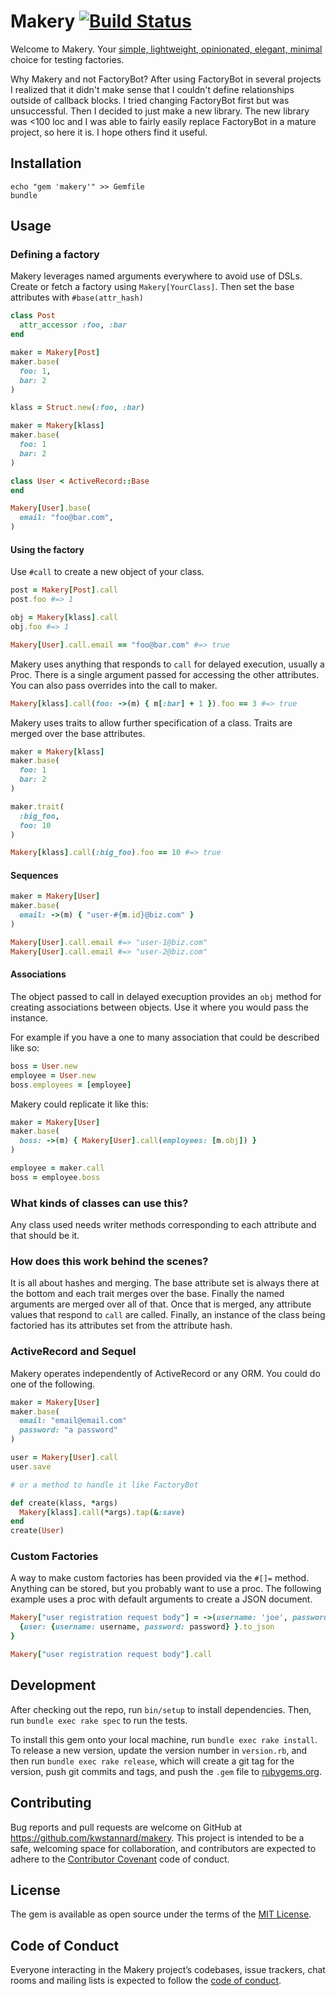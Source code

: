 # Makery [![Build Status](https://travis-ci.org/kwstannard/makery.svg?branch=master)](https://travis-ci.org/kwstannard/makery)

Welcome to Makery. Your [simple, lightweight, opinionated, elegant, minimal](https://programmingisterrible.com/post/65781074112/devils-dictionary-of-programming)
choice for testing factories.

Why Makery and not FactoryBot? After using FactoryBot in several projects I realized that it didn't make
sense that I couldn't define relationships outside of callback blocks. I tried changing FactoryBot first
but was unsuccessful. Then I decided to just make a new library. The new library was <100 loc and I was
able to fairly easily replace FactoryBot in a mature project, so here it is. I hope others find it useful.

## Installation

```shell
echo "gem 'makery'" >> Gemfile
bundle
```

## Usage

### Defining a factory

Makery leverages named arguments everywhere to avoid use of DSLs. Create or fetch a factory using `Makery[YourClass]`.
Then set the base attributes with `#base(attr_hash)`

```ruby
class Post
  attr_accessor :foo, :bar
end

maker = Makery[Post]
maker.base(
  foo: 1,
  bar: 2
)
```

```ruby
klass = Struct.new(:foo, :bar)

maker = Makery[klass]
maker.base(
  foo: 1
  bar: 2
)
```

```ruby
class User < ActiveRecord::Base
end

Makery[User].base(
  email: "foo@bar.com",
)
```

#### Using the factory

Use `#call` to create a new object of your class.

```ruby
post = Makery[Post].call
post.foo #=> 1

obj = Makery[klass].call
obj.foo #=> 1

Makery[User].call.email == "foo@bar.com" #=> true
```

Makery uses anything that responds to `call` for delayed execution, usually a Proc. There is a
single argument passed for accessing the other attributes. You can also pass
overrides into the call to maker.

```ruby
Makery[klass].call(foo: ->(m) { m[:bar] + 1 }).foo == 3 #=> true
```

Makery uses traits to allow further specification of a class. Traits are merged over
the base attributes.

```ruby
maker = Makery[klass]
maker.base(
  foo: 1
  bar: 2
)

maker.trait(
  :big_foo,
  foo: 10
)

Makery[klass].call(:big_foo).foo == 10 #=> true
```

#### Sequences

```ruby
maker = Makery[User]
maker.base(
  email: ->(m) { "user-#{m.id}@biz.com" }
)

Makery[User].call.email #=> "user-1@biz.com"
Makery[User].call.email #=> "user-2@biz.com"
```

#### Associations

The object passed to call in delayed execuption provides an `obj` method for creating
associations between objects. Use it where you would pass the instance.

For example if you have a one to many association that could be described like so:

```ruby
boss = User.new
employee = User.new
boss.employees = [employee]
```

Makery could replicate it like this:

```ruby
maker = Makery[User]
maker.base(
  boss: ->(m) { Makery[User].call(employees: [m.obj]) }
)

employee = maker.call
boss = employee.boss
```

### What kinds of classes can use this?

Any class used needs writer methods corresponding to each attribute and that should be it.

### How does this work behind the scenes?

It is all about hashes and merging. The base attribute set is always there at the bottom and
each trait merges over the base. Finally the named arguments are merged over all of that. Once
that is merged, any attribute values that respond to `call` are called. Finally, an instance
of the class being factoried has its attributes set from the attribute hash.

### ActiveRecord and Sequel

Makery operates independently of ActiveRecord or any ORM. You could do one of the
following.

```ruby
maker = Makery[User]
maker.base(
  email: "email@email.com"
  password: "a password"
)

user = Makery[User].call
user.save

# or a method to handle it like FactoryBot

def create(klass, *args)
  Makery[klass].call(*args).tap(&:save)
end
create(User)
```

### Custom Factories

A way to make custom factories has been provided via the `#[]=` method. Anything can be stored,
but you probably want to use a proc. The following example uses a proc with default arguments to
create a JSON document.

```ruby
Makery["user registration request body"] = ->(username: 'joe', password: '1234') {
  {user: {username: username, password: password} }.to_json
}

Makery["user registration request body"].call
```

## Development

After checking out the repo, run `bin/setup` to install dependencies. Then, run `bundle exec rake spec` to run the tests.

To install this gem onto your local machine, run `bundle exec rake install`. To release a new version, update the version number in `version.rb`, and then run `bundle exec rake release`, which will create a git tag for the version, push git commits and tags, and push the `.gem` file to [rubygems.org](https://rubygems.org).

## Contributing

Bug reports and pull requests are welcome on GitHub at https://github.com/kwstannard/makery. This project is intended to be a safe, welcoming space for collaboration, and contributors are expected to adhere to the [Contributor Covenant](http://contributor-covenant.org) code of conduct.

## License

The gem is available as open source under the terms of the [MIT License](https://opensource.org/licenses/MIT).

## Code of Conduct

Everyone interacting in the Makery project’s codebases, issue trackers, chat rooms and mailing lists is expected to follow the [code of conduct](https://github.com/kwstannard/makery/blob/master/CODE_OF_CONDUCT.md).
